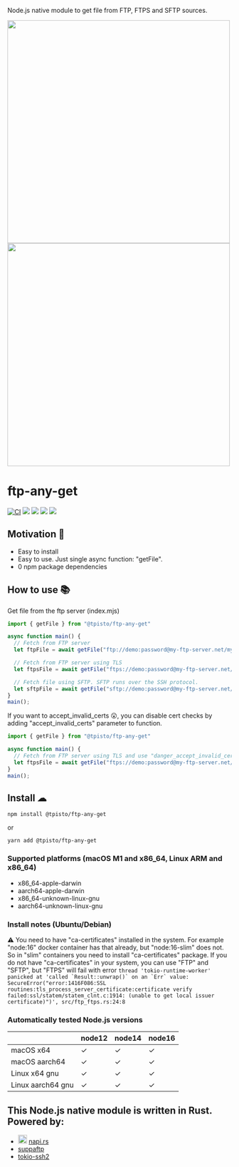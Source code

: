 Node.js native module to get file from FTP, FTPS and SFTP sources.

<p></p>
<img src="https://user-images.githubusercontent.com/226244/167125036-c387a1df-c3d0-458e-845f-027f5ff069be.gif#gh-dark-mode-only" width=500 />
<img src="https://user-images.githubusercontent.com/226244/167125048-7627796e-f902-4891-963e-2891bd3e75d7.gif#gh-light-mode-only" width=500 />

# ftp-any-get

[![CI](https://github.com/tpisto/ftp-any-get/actions/workflows/CI.yml/badge.svg)](https://github.com/tpisto/ftp-any-get/actions/workflows/CI.yml)
<img src="https://img.shields.io/badge/license-MIT%2FApache--2.0-blue" />
<img src="https://img.shields.io/node/v/@tpisto/ftp-any-get" />
<img src="https://img.shields.io/github/languages/count/tpisto/ftp-any-get" />
<a href="https://discord.gg/aMeUQHuEZy"><img src="https://img.shields.io/discord/971910223029755954" /></a>

## Motivation 🧐
- Easy to install
- Easy to use. Just single async function: "getFile".
- 0 npm package dependencies

## How to use 📚

Get file from the ftp server (index.mjs)
```javascript
import { getFile } from "@tpisto/ftp-any-get"

async function main() {
  // Fetch from FTP server
  let ftpFile = await getFile("ftp://demo:password@my-ftp-server.net/my-file.txt");

  // Fetch from FTP server using TLS
  let ftpsFile = await getFile("ftps://demo:password@my-ftp-server.net/my-file.txt");

  // Fetch file using SFTP. SFTP runs over the SSH protocol.
  let sftpFile = await getFile("sftp://demo:password@my-ftp-server.net/my-file.txt");
}
main();
```

If you want to accept_invalid_certs 😮, you can disable cert checks by adding "accept_invalid_certs" parameter to function.
```javascript
import { getFile } from "@tpisto/ftp-any-get"

async function main() {
  // Fetch from FTP server using TLS and use "danger_accept_invalid_certs"
  let ftpsFile = await getFile("ftps://demo:password@my-ftp-server.net/my-file.txt", true);
}
main();
```

## Install ☁
```
npm install @tpisto/ftp-any-get
```
or 
```
yarn add @tpisto/ftp-any-get
```
### Supported platforms (macOS M1 and x86_64, Linux ARM and x86_64)

- x86_64-apple-darwin
- aarch64-apple-darwin
- x86_64-unknown-linux-gnu
- aarch64-unknown-linux-gnu

### Install notes (Ubuntu/Debian)
⚠️ You need to have "ca-certificates" installed in the system. For example "node:16" docker container has that already, but "node:16-slim" does not. So in "slim" containers you need to install "ca-certificates" package. If you do not have "ca-certificates" in your system, you can use "FTP" and "SFTP", but "FTPS" will fail with error ```thread 'tokio-runtime-worker' panicked at 'called `Result::unwrap()` on an `Err` value: SecureError("error:1416F086:SSL routines:tls_process_server_certificate:certificate verify failed:ssl/statem/statem_clnt.c:1914: (unable to get local issuer certificate)")', src/ftp_ftps.rs:24:8```

### Automatically tested Node.js versions

|                       | node12 | node14 | node16 |
| --------------------- | ------ | ------ | ------ |
| macOS x64             | ✓      | ✓      | ✓      |
| macOS aarch64         | ✓      | ✓      | ✓      |
| Linux x64 gnu         | ✓      | ✓      | ✓      |
| Linux aarch64 gnu     | ✓      | ✓      | ✓      |

## This Node.js native module is written in Rust. Powered by:

- <img src="https://napi.rs/img/favicon.png" width="20" /> [napi.rs](https://napi.rs/)
- [suppaftp](https://github.com/veeso/suppaftp)
- [tokio-ssh2](https://github.com/tyan-boot/tokio-ssh2)
